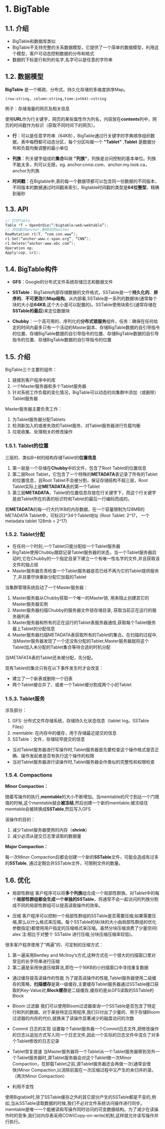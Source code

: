 # 1. BigTable

## 1.1. 介绍

* BigTable和数据库类似
* BigTable不支持完整的关系数据模型，它提供了一个简单的数据模型，利用这个模型，客户可动态控制数据的分布和格式
* 数据的下标是行和列的名字,名字可以是任意的字符串

## 1.2. 数据模型

**BigTable** 是一个稀疏、分布式、持久化存储的多维度排序Map。

```hadoop
(row:string, column:string,time:int64)->string
```

例子：存储海量的网页及相关信息

使用**URL**作为行关键字，网页的某些属性作为列名，内容放在**contents**列中，网页的时间截作为标识（获取不同时间下的网页）。

* **行**：可以是任意字符串（64KB），BigTable通过行关键字的字典顺序组织数据，表中每**行**都可动态分区，每个分区叫做一个 **"Tablet"** ,**Tablet** 是数据分布和负载均衡调整的最小单位

* **列族**：列关键字组成的**集合**叫做 **"列族"**，列族是访问控制的基本单位。列族不能太多，列可以无限，eg. anchor:cnnsi.com、anchor:my.look.ca，anchor为列族

* **时间戳**：在Bigtable中,表的每一个数据项都可以包含同一份数据的不同版本，不同版本的数据通过时间戳来索引，Bigtable时间戳的类型是**64位整型**，精确到毫秒

## 1.3. API

```c++
// 打开Table
Table *T = OpenOrDie(“/bigtable/web/webtable”);
// 添加新的anchor,删除旧的anchor
RowMutation r1(T, “com.cnn.www”);
r1.Set(“anchor:www.c-span.org”, “CNN”);
r1.Delete(“anchor:www.abc.com”);
Operation op;
Apply(&op, &r1);
```

## 1.4. BigTable构件

* **GFS**：Google的分布式文件系统存储日志和数据文件

* **SSTable**：BigTable内部存储数据的文件格式，SSTable是一个**持久化的**、**排序的**、**不可更改**的**Map结构**。从内部看,SSTable是一系列的数据块(通常每个块的大小是**64KB**,这个大小是可以配置的)。SSTable使用块索引(通常存储在**SSTable的最后**)来定位数据块

* **Chubby**：一个高可用的、序列化的**分布式锁服务**组件，任务：确保在任何给定的时间内最多只有一个活动的Master副本、存储BigTable数据的自引导指令的位置、存储BigTable数据的自引导指令的位置、存储BigTable数据的自引导指令的位置、存储BigTable数据的自引导指令的位置


## 1.5. 介绍

BigTable三个主要的组件：

1. 链接到客户程序中的库
2. 一个Master服务器和多个Tablet服务器
3. 针对系统工作负载的变化情况，BigTable可以动态的向集群中添加（或删除）Tablet服务器

Master服务器主要负责工作：

1. 为Tablet服务器分配Tablets
2. 检测新加入的或者失效的Tablet服务、对Tablet服务器进行负载均衡
3. 垃圾收集、处理相关的修改操作

### 1.5.1. Tablet的位置

三层的、类似B+树的结构存储Tablet的**位置信息**

1. 第一层是一个存储在**Chubby**中的文件，包含了Root Tablet的位置信息
2. 第二层Root Tablet，它包含了一个特殊的**METADATA**表记录了所有的Tablet的位置信息，且Root Tablet不会被分割，保证存储结构不超三层，Root Tablet实际上是**METADATA**表的第一个Tablet
3. 第三层**METADATA**，Tablet的位置信息存放在行关键字下，而这个行关键字是由Tablet所在的表的标识符和Tablet的最后一行编码而成的。

若**METADATA**的每一行大约1KB的内存数据，在一个容量限制为128MB的METADATA Tablet中，可标识2^34个Tablet地址
(Root Tablet: 2^17， 一个metadata tablet 128mb = 2^17)

### 1.5.2. Tablet分配

* 在任何一个时刻,一个Tablet只能分配给一个Tablet服务器
* BigTable使用Chubby跟踪记录Tablet服务器的状态，当一个Tablet服务器启动时,它在Chubby的一个指定目录下建立一个有唯一性名字的文件,并且获取该文件的独占锁
* Master服务器负责检查一个Tablet服务器是否已经不再为它的Tablet提供服务了,并且要尽快重新分配它加载的Tablet

当集群管理系统启动了一个Master服务器：
1. Master服务器从Chubby获取一个唯一的Master锁, 用来阻止创建其它的Master服务器实例
2. Master服务器扫描Chubby的服务器文件锁存储目录, 获取当前正在运行的服务器列表
3. Master服务器和所有的正在运行的Tablet表服务器通信,获取每个Tablet服务器上Tablet的分配信息
4. Master服务器扫描METADATA表获取所有的Tablet的集合。在扫描的过程中,当Master服务器发现了一个还没有分配的Tablet,Master服务器就将这个Tablet加入未分配的Tablet集合等待合适的时机分配

当METAFATA表的Tablet还未被分配，先分配。

现有Tablet的集合只有在以下事件发生时才会改变：
* 建立了一个新表或删除一个旧表
* 两个Tablet被合并了、或者一个Tablet被分割成两个小的Tablet

### 1.5.3. Tablet服务
涉及部分：
1. GFS: 分布式文件存储系统，存储持久化状态信息（tablet log。SSTable Files）
2. memtable: 在内存中的缓存，用于存储最近提交的信息
3. SSTable：文件，存储较早提交的信息

* 当对Tablet服务器进行写操作时,Tablet服务器首先要检查这个操作格式是否正确、操作发起者是否有执行这个操作的权限
* 当对Tablet服务器进行读操作时,Tablet服务器会作类似的完整性和权限检查

### 1.5.4. Compactions
**Minor Compaction：**

随着写操作的执行,**memtable**的大小不断增加。当memtable的尺寸到达一个门限值的时候,这个memtable就会**被冻结**,然后创建一个新的memtable;被冻结住memtable会被转换成**SSTable**,然后写入GFS

该操作的目的：
1. 减少Tablet服务器使用的内存（**shrink**）
2. 减少必须从提交日志里读取的数据量

**Major Compaction：**

每一次Minor Compaction后都会创建一个新的**SSTable**文件，可能会造成有过多的**SSTable**, 通过定期合并SSTable文件，可限制文件的数量。

## 1.6. 优化

* 局部性群组
客户程序可以将**多个列族**组合成一个局部性群族。对Tablet中的每个**局部性群组都会生成一个单独的SSTable**，将通常不会一起访问的列族分割成不同的局部性群组可以提高读取操作的效率。

* 压缩
客户程序可以控制一个局部性群组的SSTable是否需要压缩;如果需要压缩,那么以什么格式来压缩。每个SSTable的块(块的大小由局部性群组的优化参数指定)都使用用户指定的压缩格式来压缩。虽然分块压缩浪费了少量空间( alex 注:相比于对整个 SSTable 进行压缩,分块压缩压缩率较低)。

很多客户程序使用了“两遍”的、可定制的压缩方式：
1. 第一遍采用Bentley and McIlroy’s方式,这种方式在一个很大的扫描窗口里对常见的长字符串进行压缩
2. 第二遍是采用快速压缩算法,即在一个16KB的小扫描窗口中寻找重复数据

* 通过缓存提高读操作的性能
为了提高读操作的性能,Tablet服务器使用二级缓存的策略，**扫描缓存**是第一级缓存,主要缓存Tablet服务器通过SSTable接口获取的Key-Value对;**Block缓存**是二级缓存,缓存的是从GFS读取的SSTable的Block

* Bloom 过滤器
我们可以使用Bloom过滤器查询一个SSTable是否包含了特定行和列的数据。对于某些特定应用程序,我们只付出了少量的、用于存储Bloom过滤器的内存的代价,就换来了读操作显著减少的磁盘访问的次数

* Commit 日志的实现
设置每个Tablet服务器一个Commit日志文件,把修改操作的日志以追加方式写入同一个日志文件,因此一个实际的日志文件中混合了对多个Tablet修改的日志记录

* Tablet恢复提速
当Master服务器将一个Tablet从一个Tablet服务器移到另外一个Tablet服务器时,源Tablet服务器会对这个Tablet做一次Minor Compaction，在卸载Tablet之前,源Tablet服务器还会再做一次(通常会很快)Minor Compaction,以消除前面在一次压缩过程中又产生的未归并的录。（两次Minor Compaction）

* 利用不变性

使用Bigtable时,除了SSTable缓存之外的其它部分产生的SSTable都是不变的,例如,当从SSTable读取数据的时候,我们不必对文件系统访问操作进行同步。memtable是唯一一个能被读和写操作同时访问的可变数据结构。为了减少在读操作时的竞争,我们对内存表采用COW(Copy-on-write)机制,这样就允许读写操作并行执行。
